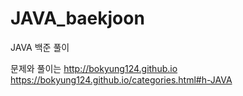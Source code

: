 # JAVA_baekjoon
JAVA 백준 풀이

문제와 풀이는 [http://bokyung124.github.io ](https://bokyung124.github.io/categories.html#h-JAVA)https://bokyung124.github.io/categories.html#h-JAVA

